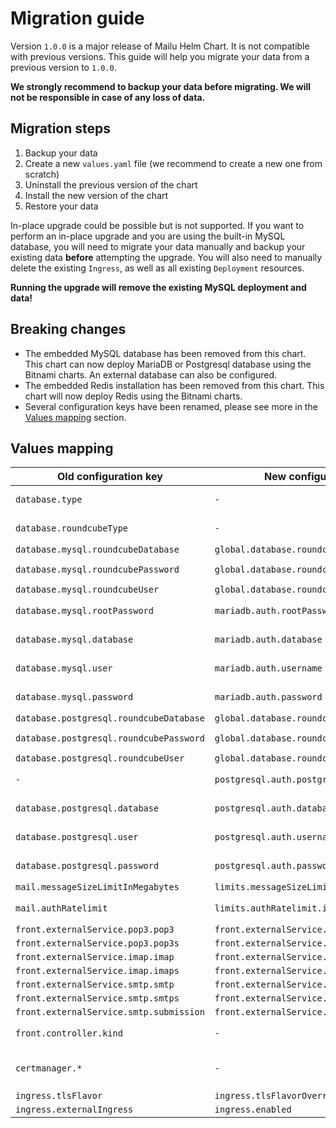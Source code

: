 # Migration guide

Version `1.0.0` is a major release of Mailu Helm Chart. It is not compatible with previous versions.
This guide will help you migrate your data from a previous version to `1.0.0`.

**We strongly recommend to backup your data before migrating. We will not be responsible in case of any loss of data.**

## Migration steps

1. Backup your data
2. Create a new `values.yaml` file (we recommend to create a new one from scratch)
3. Uninstall the previous version of the chart
4. Install the new version of the chart
5. Restore your data

In-place upgrade could be possible but is not supported.
If you want to perform an in-place upgrade and you are using the built-in MySQL database, you will need to migrate your data manually and backup your existing data **before** attempting the upgrade.
You will also need to manually delete the existing `Ingress`, as well as all existing `Deployment` resources.

**Running the upgrade will remove the existing MySQL deployment and data!**

## Breaking changes

- The embedded MySQL database has been removed from this chart.
  This chart can now deploy MariaDB or Postgresql database using the Bitnami charts.
  An external database can also be configured.
- The embedded Redis installation has been removed from this chart.
  This chart will now deploy Redis using the Bitnami charts.
- Several configuration keys have been renamed, please see more in the [Values mapping](#values-mapping) section.

## Values mapping

| Old configuration key                   | New configuration key                       | Comments                                                                                                            |
| --------------------------------------- | ------------------------------------------- | ------------------------------------------------------------------------------------------------------------------- |
| `database.type`                         | `-`                                         | Removed. Use `postgresql.enabled` or `mariadb.enabled` instead.                                                     |
| `database.roundcubeType`                | `-`                                         | Removed. Use `postgresql.enabled` or `mariadb.enabled` instead.                                                     |
| `database.mysql.roundcubeDatabase`      | `global.database.roundcube.database`        |                                                                                                                     |
| `database.mysql.roundcubePassword`      | `global.database.roundcube.password`        | Ignored if using `global.database.roundcube.existingSecret`                                                         |
| `database.mysql.roundcubeUser`          | `global.database.roundcube.username`        |                                                                                                                     |
| `database.mysql.rootPassword`           | `mariadb.auth.rootPassword`                 | Check [Bitnami MariaDB](https://artifacthub.io/packages/helm/bitnami/mariadb) for more configuration options.       |
| `database.mysql.database`               | `mariadb.auth.database`                     | Check [Bitnami MariaDB](https://artifacthub.io/packages/helm/bitnami/mariadb) for more configuration options.       |
| `database.mysql.user`                   | `mariadb.auth.username`                     | Check [Bitnami MariaDB](https://artifacthub.io/packages/helm/bitnami/mariadb) for more configuration options.       |
| `database.mysql.password`               | `mariadb.auth.password`                     | Check [Bitnami MariaDB](https://artifacthub.io/packages/helm/bitnami/mariadb) for more configuration options.       |
| `database.postgresql.roundcubeDatabase` | `global.database.roundcube.database`        |                                                                                                                     |
| `database.postgresql.roundcubePassword` | `global.database.roundcube.password`        | Ignored if using `global.database.roundcube.existingSecret`                                                         |
| `database.postgresql.roundcubeUser`     | `global.database.roundcube.username`        |                                                                                                                     |
| `-`                                     | `postgresql.auth.postgresPassword`          | Check [Bitnami Postgresql](https://artifacthub.io/packages/helm/bitnami/postgresql) for more configuration options. |
| `database.postgresql.database`          | `postgresql.auth.database`                  | Check [Bitnami Postgresql](https://artifacthub.io/packages/helm/bitnami/postgresql) for more configuration options. |
| `database.postgresql.user`              | `postgresql.auth.username`                  | Check [Bitnami Postgresql](https://artifacthub.io/packages/helm/bitnami/postgresql) for more configuration options. |
| `database.postgresql.password`          | `postgresql.auth.password`                  | Check [Bitnami Postgresql](https://artifacthub.io/packages/helm/bitnami/postgresql) for more configuration options. |
| `mail.messageSizeLimitInMegabytes`      | `limits.messageSizeLimitInMegabytes`        |                                                                                                                     |
| `mail.authRatelimit`                    | `limits.authRatelimit.ip`                   | Additional limits available, please see `values.yaml` file for more options.                                        |
| `front.externalService.pop3.pop3`       | `front.externalService.services.pop3`       |                                                                                                                     |
| `front.externalService.pop3.pop3s`      | `front.externalService.services.pop3s`      |                                                                                                                     |
| `front.externalService.imap.imap`       | `front.externalService.services.imap`       |                                                                                                                     |
| `front.externalService.imap.imaps`      | `front.externalService.services.imaps`      |                                                                                                                     |
| `front.externalService.smtp.smtp`       | `front.externalService.services.smtp`       |                                                                                                                     |
| `front.externalService.smtp.smtps`      | `front.externalService.services.smtps`      |                                                                                                                     |
| `front.externalService.smtp.submission` | `front.externalService.services.submission` |                                                                                                                     |
| `front.controller.kind`                 | `-`                                         | Removed for now, using `Deployment` kind. To be addressed at a later stage.                                         |
| `certmanager.*`                         | `-`                                         | Removed. Configure using annotations on `ingress.annotations` to generate a valid certificate instead.              |
| `ingress.tlsFlavor`                     | `ingress.tlsFlavorOverride`                 |                                                                                                                     |
| `ingress.externalIngress`               | `ingress.enabled`                           |                                                                                                                     |
